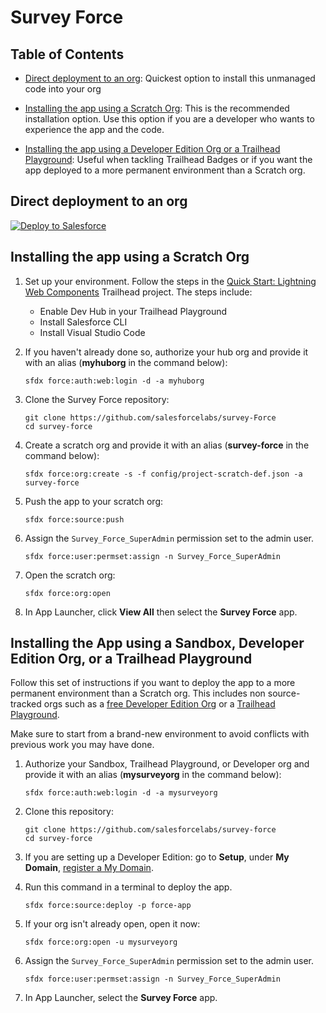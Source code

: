 # Survey Force

## Table of Contents

-   [Direct deployment to an org](#direct-deployment-to-an-org): Quickest option to install this unmanaged code into your org

-   [Installing the app using a Scratch Org](#installing-the-app-using-a-scratch-org): This is the recommended installation option. Use this option if you are a developer who wants to experience the app and the code.

-   [Installing the app using a Developer Edition Org or a Trailhead Playground](#installing-the-app-using-a-developer-edition-org-or-a-trailhead-playground): Useful when tackling Trailhead Badges or if you want the app deployed to a more permanent environment than a Scratch org.

## Direct deployment to an org

<a href="https://githubsfdeploy.herokuapp.com?owner=SalesforceLabs&repo=survey-force&ref=main">
  <img alt="Deploy to Salesforce"
       src="https://raw.githubusercontent.com/afawcett/githubsfdeploy/master/deploy.png">
</a>

## Installing the app using a Scratch Org

1. Set up your environment. Follow the steps in the [Quick Start: Lightning Web Components](https://trailhead.salesforce.com/content/learn/projects/quick-start-lightning-web-components/) Trailhead project. The steps include:

    - Enable Dev Hub in your Trailhead Playground
    - Install Salesforce CLI
    - Install Visual Studio Code

2. If you haven't already done so, authorize your hub org and provide it with an alias (**myhuborg** in the command below):

    ```
    sfdx force:auth:web:login -d -a myhuborg
    ```

3. Clone the Survey Force repository:

    ```
    git clone https://github.com/salesforcelabs/survey-Force
    cd survey-force
    ```

4. Create a scratch org and provide it with an alias (**survey-force** in the command below):

    ```
    sfdx force:org:create -s -f config/project-scratch-def.json -a survey-force
    ```

5. Push the app to your scratch org:

    ```
    sfdx force:source:push
    ```

6. Assign the `Survey_Force_SuperAdmin` permission set to the admin user.

    ```
    sfdx force:user:permset:assign -n Survey_Force_SuperAdmin
    ```

7. Open the scratch org:

    ```
    sfdx force:org:open
    ```

8. In App Launcher, click **View All** then select the **Survey Force** app.

## Installing the App using a Sandbox, Developer Edition Org, or a Trailhead Playground

Follow this set of instructions if you want to deploy the app to a more permanent environment than a Scratch org.
This includes non source-tracked orgs such as a [free Developer Edition Org](https://developer.salesforce.com/signup) or a [Trailhead Playground](https://trailhead.salesforce.com/).

Make sure to start from a brand-new environment to avoid conflicts with previous work you may have done.

1. Authorize your Sandbox, Trailhead Playground, or Developer org and provide it with an alias (**mysurveyorg** in the command below):

    ```
    sfdx force:auth:web:login -d -a mysurveyorg
    ```

1. Clone this repository:

    ```
    git clone https://github.com/salesforcelabs/survey-force
    cd survey-force
    ```

1. If you are setting up a Developer Edition: go to **Setup**, under **My Domain**, [register a My Domain](https://help.salesforce.com/articleView?id=domain_name_setup.htm&type=5).

1. Run this command in a terminal to deploy the app.

    ```
    sfdx force:source:deploy -p force-app
    ```

1. If your org isn't already open, open it now:

    ```
    sfdx force:org:open -u mysurveyorg
    ```

1. Assign the `Survey_Force_SuperAdmin` permission set to the admin user.

    ```
    sfdx force:user:permset:assign -n Survey_Force_SuperAdmin
    ```

1. In App Launcher, select the **Survey Force** app.